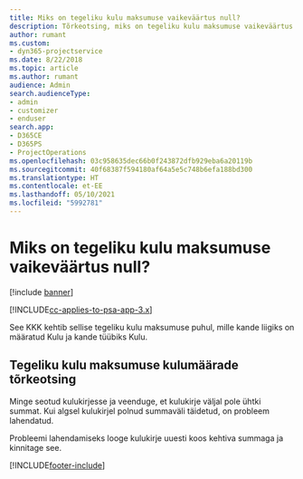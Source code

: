 ```yaml
---
title: Miks on tegeliku kulu maksumuse vaikeväärtus null?
description: Tõrkeotsing, miks on tegeliku kulu maksumuse vaikeväärtus 0.
author: rumant
ms.custom:
- dyn365-projectservice
ms.date: 8/22/2018
ms.topic: article
ms.author: rumant
audience: Admin
search.audienceType:
- admin
- customizer
- enduser
search.app:
- D365CE
- D365PS
- ProjectOperations
ms.openlocfilehash: 03c958635dec66b0f243872dfb929eba6a20119b
ms.sourcegitcommit: 40f68387f594180af64a5e5c748b6efa188bd300
ms.translationtype: HT
ms.contentlocale: et-EE
ms.lasthandoff: 05/10/2021
ms.locfileid: "5992781"
---
```

# <a name="why-is-the-price-defaulting-to-zero-on-expense-cost-actuals"></a>Miks on tegeliku kulu maksumuse vaikeväärtus null?

[!include [banner](../includes/psa-now-project-operations.md)]

[!INCLUDE[cc-applies-to-psa-app-3.x](../includes/cc-applies-to-psa-app-3x.md)]

See KKK kehtib sellise tegeliku kulu maksumuse puhul, mille kande liigiks on määratud Kulu ja kande tüübiks Kulu.

## <a name="troubleshooting-cost-rates-on-expense-cost-actuals"></a>Tegeliku kulu maksumuse kulumäärade tõrkeotsing

Minge seotud kulukirjesse ja veenduge, et kulukirje väljal pole ühtki summat. Kui algsel kulukirjel polnud summaväli täidetud, on probleem lahendatud.
 
Probleemi lahendamiseks looge kulukirje uuesti koos kehtiva summaga ja kinnitage see.


[!INCLUDE[footer-include](../includes/footer-banner.md)]